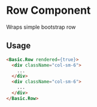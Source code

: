 # Row Component

Wraps simple bootstrap row


## Usage

```html
<Basic.Row rendered={true}>
  <div className="col-sm-6">
    ...
  </div>
  <div className="col-sm-6">
    ...
  </div>
</Basic.Row>
```
